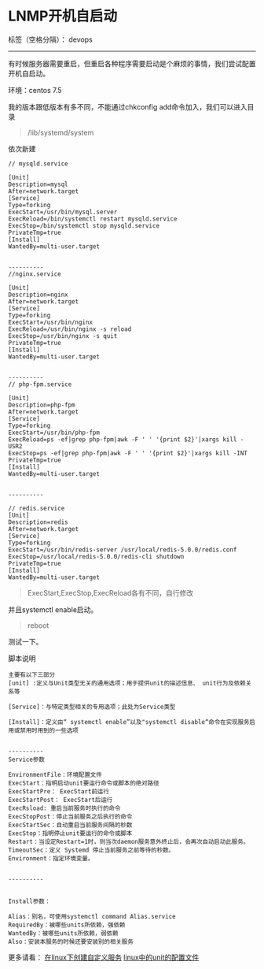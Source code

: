 ﻿# LNMP开机自启动

标签（空格分隔）： devops

---

有时候服务器需要重启，但重启各种程序需要启动是个麻烦的事情，我们尝试配置开机自启动。

环境：centos 7.5

我的版本跟低版本有多不同，不能通过chkconfig add命令加入，我们可以进入目录

> /lib/systemd/system

依次新建

```
// mysqld.service

[Unit]
Description=mysql
After=network.target
[Service]
Type=forking
ExecStart=/usr/bin/mysql.server
ExecReload=/bin/systemctl restart mysqld.service
ExecStop=/bin/systemctl stop mysqld.service
PrivateTmp=true
[Install]
WantedBy=multi-user.target


----------
//nginx.service

[Unit]
Description=nginx
After=network.target
[Service]
Type=forking
ExecStart=/usr/bin/nginx
ExecReload=/usr/bin/nginx -s reload
ExecStop=/usr/bin/nginx -s quit
PrivateTmp=true
[Install]
WantedBy=multi-user.target


----------
// php-fpm.service

[Unit]
Description=php-fpm
After=network.target
[Service]
Type=forking
ExecStart=/usr/bin/php-fpm
ExecReload=ps -ef|grep php-fpm|awk -F ' ' '{print $2}'|xargs kill -USR2
ExecStop=ps -ef|grep php-fpm|awk -F ' ' '{print $2}'|xargs kill -INT
PrivateTmp=true
[Install]
WantedBy=multi-user.target


----------

// redis.service
[Unit]
Description=redis
After=network.target
[Service]
Type=forking
ExecStart=/usr/bin/redis-server /usr/local/redis-5.0.0/redis.conf
ExecStop=/usr/local/redis-5.0.0/redis-cli shutdown
PrivateTmp=true
[Install]
WantedBy=multi-user.target
```

> ExecStart,ExecStop,ExecReload各有不同，自行修改

并且systemctl enable启动。

>reboot

测试一下。

脚本说明
```
主要有以下三部分
[unit] :定义与Unit类型无关的通用选项；用于提供unit的描述信息、 unit行为及依赖关系等

[Service]：与特定类型相关的专用选项；此处为Service类型

[Install]：定义由“ systemctl enable”以及"systemctl disable“命令在实现服务启用或禁用时用到的一些选项


----------
Service参数

EnvironmentFile：环境配置文件
ExecStart：指明启动unit要运行命令或脚本的绝对路径
ExecStartPre： ExecStart前运行
ExecStartPost： ExecStart后运行
ExecRsload: 重启当前服务时执行的命令
ExecStopPost：停止当前服务之后执行的命令
ExecStartSec：自动重启当前服务间隔的秒数
ExecStop：指明停止unit要运行的命令或脚本
Restart：当设定Restart=1时，则当次daemon服务意外终止后，会再次自动启动此服务。
TimeoutSec：定义 Systemd 停止当前服务之前等待的秒数。
Environment：指定环境变量。


----------


Install参数：

Alias：别名，可使用systemctl command Alias.service
RequiredBy：被哪些units所依赖，强依赖
WantedBy：被哪些units所依赖，弱依赖
Also：安装本服务的时候还要安装别的相关服务

```


更多请看：
[在linux下创建自定义服务][1]
[linux中的unit的配置文件][2]


  [1]: https://www.jianshu.com/p/92208194d700
  [2]: http://blog.51cto.com/gavin0/2156626